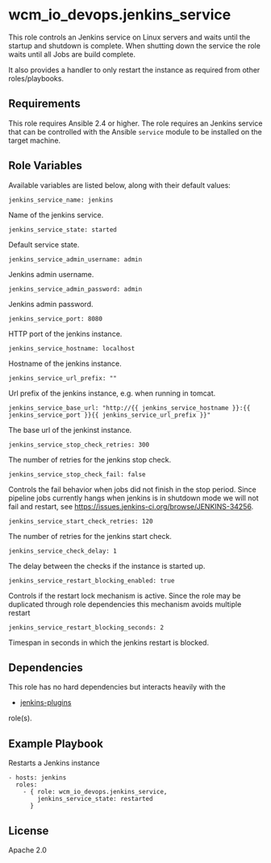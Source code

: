 # wcm_io_devops.jenkins_service

This role controls an Jenkins service on Linux servers and waits until
the startup and shutdown is complete. When shutting down the service the
role waits until all Jobs are build complete.

It also provides a handler to only restart the instance as required from
other roles/playbooks.

## Requirements

This role requires Ansible 2.4 or higher. The role requires an Jenkins
service that can be controlled with the Ansible `service` module to be
installed on the target machine.

## Role Variables

Available variables are listed below, along with their default values:

    jenkins_service_name: jenkins

Name of the jenkins service.

    jenkins_service_state: started

Default service state.

    jenkins_service_admin_username: admin

Jenkins admin username.

    jenkins_service_admin_password: admin

Jenkins admin password.

    jenkins_service_port: 8080

HTTP port of the jenkins instance.

    jenkins_service_hostname: localhost

Hostname of the jenkins instance.

    jenkins_service_url_prefix: ""

Url prefix of the jenkins instance, e.g. when running in tomcat.

    jenkins_service_base_url: "http://{{ jenkins_service_hostname }}:{{ jenkins_service_port }}{{ jenkins_service_url_prefix }}"

The base url of the jenkinst instance.

    jenkins_service_stop_check_retries: 300

The number of retries for the jenkins stop check.

    jenkins_service_stop_check_fail: false

Controls the fail behavior when jobs did not finish in the stop period.
Since pipeline jobs currently hangs when jenkins is in shutdown mode we
will not fail and restart, see
https://issues.jenkins-ci.org/browse/JENKINS-34256.

    jenkins_service_start_check_retries: 120

The number of retries for the jenkins start check.

    jenkins_service_check_delay: 1

The delay between the checks if the instance is started up.

    jenkins_service_restart_blocking_enabled: true

Controls if the restart lock mechanism is active.
Since the role may be duplicated through role dependencies this mechanism avoids multiple restart

    jenkins_service_restart_blocking_seconds: 2

Timespan in seconds in which the jenkins restart is blocked.

## Dependencies

This role has no hard dependencies but interacts heavily with the

* [jenkins-plugins](https://github.com/wcm-io-devops/ansible-jenkins-plugins.git)

role(s).

## Example Playbook

Restarts a Jenkins instance

	- hosts: jenkins
	  roles:
	    - { role: wcm_io_devops.jenkins_service,
	        jenkins_service_state: restarted
	      }

## License

Apache 2.0
